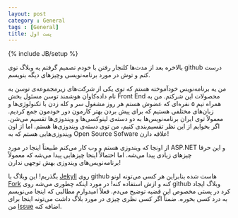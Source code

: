 ```yaml
---
layout: post
category : General
tags : [General]
title: پست اول
---
```

{% include JB/setup %}

بالاخره بعد از مدت‌ها کلنجار رفتن با خودم تصمیم گرفتم یه وبلاگ توی github درست کنم و توش در مورد برنامه‌نویسی وچیزهای دیگه بنویسم.

من یه برنامه‌نویس خودآموخته هستم که توی یکی از شرکت‌های زیرمجموعه‌ی توسن به نام داده‌کاوان هوشمند توسن مسئول بخش Front End محصولات این شرکتم. من به همراه تیم ۵ نفره‌ای که عضوش هستم هر روز مشغول سر و کله زدن با تکنولوژی‌ها و زبان‌های مختلفی هستیم که برای پیش بردن بهتر کارمون دور خودمون جمع کردیم. معمولاً توی ایران برنامه‌نویس‌ها به دو دسته‌ی لینوکسی‌ها و ویندوزی‌ها تقسیم می‌شن. اگر بخوایم از این نظر تقسیم‌بندی کنیم، من توی دسته‌ی ویندوزی‌ها هستم. اما از اون ویندوزی‌هایی هستم که به Open Source Sofware علاقه دارن!

از اونجا که ویندوزی هستم و وب کار می‌کنم طبیعتاً اینجا در مورد ASP.NET و این حرفا چیزهای زیادی پیدا می‌شه. اما احتمالاً اینجا چیزهایی پیدا می‌شه که معمولاً برنامه‌نویس‌های ویندوزی بهش توجهی ندارن!

بگذریم! این وبلاگ با
 [Jekyll](http://http://jekyllrb.com/) 
 روی github هاست شده بنابراین هر کسی می‌تونه اونو 
 [Fork](https://github.com/alisabzevari/alisabzevari.github.io/fork) 
 کنه و ازش استفاده کنه! در مورد اینکه چطوری می‌شه روی 
 github 
 وبلاگ ایجاد کرد در پستی مخصوص این قضیه توضیح می‌دم. فعلاً امیدوارم مطالبی که اینجا می‌نویسم به درد کسی بخوره. ضمناً اگر کسی نظری چیزی در مورد بلاگ داشت می‌تونه اینجا برای من 
 [Issue](https://github.com/alisabzevari/alisabzevari.github.io/issues/new)
 اضافه کنه.